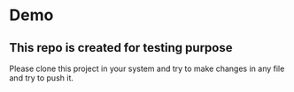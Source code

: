 # Demo
## This repo is created for testing purpose
Please clone this project in your system and try to make changes in any file and try to push it.
